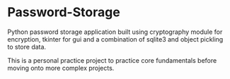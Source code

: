 # Password-Storage
 
Python password storage application built using cryptography module for encryption, tkinter for gui and a combination of sqlite3 and object pickling to store data.

This is a personal practice project to practice core fundamentals before moving onto more complex projects.
